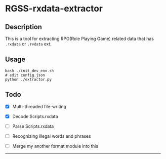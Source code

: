# RGSS-rxdata-extractor

## Description

This is a tool for extracting RPG(Role Playing Game) related data that has `.rxdata` or `.rvdata` ext.

## Usage

```shell
bash ./init_dev_env.sh
# edit config.json
python ./extractor.py
```

## Todo

- [x] Multi-threaded file-writing

- [x] Decode Scripts.rxdata

- [ ] Parse Scripts.rxdata

- [ ] Recognizing illegal words and phrases

- [ ] Merge my another format module into this

---